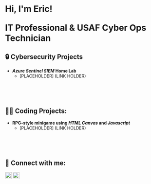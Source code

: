 <h1>Hi, I'm Eric!
  
  <br/>
  
  <a>IT Professional </a> <a>& USAF Cyber Ops Technician</a>

<h2>🔒 Cybersecurity Projects</h2>

- <b><em>Azure Sentinel SIEM</em> Home Lab</b> 
  - [PLACEHOLDER] (LINK HOLDER)
<br>
<br>
<br>

<h2>👨‍💻 Coding Projects:</h2>


- <b>RPG-style minigame using <em>HTML Canvas</em> and <em>Javascript</em></b>
  - [PLACEHOLDER] (LINK HOLDER)
<br>
<br>
<br>

<h2>📱 Connect with me:</h2>

[<img align="left" alt="mcmilliantech | YouTube" width="22px" src="https://simpleicons.org/icons/youtube.svg" />][youtube]

[<img align="left" alt="mcmilliantech | LinkedIn" width="22px" src="https://cdn.jsdelivr.net/npm/simple-icons@v3/icons/linkedin.svg" />][linkedin]



[youtube]: https://www.youtube.com/c/mcmilliantech
[linkedin]: https://linkedin.com/in/ericmcmillian
